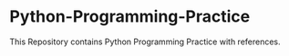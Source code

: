 # Python-Programming-Practice
This Repository contains Python Programming Practice  with  references.
